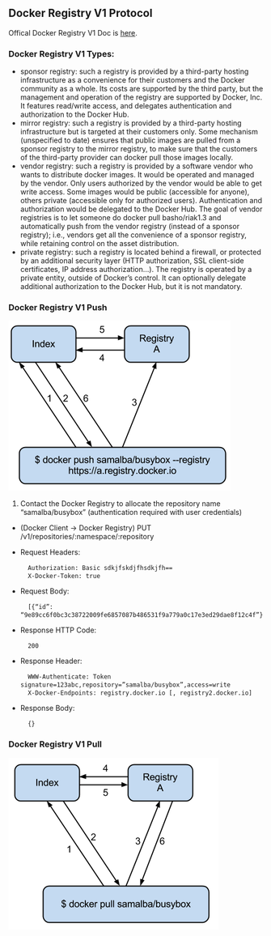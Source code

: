 ## Docker Registry V1 Protocol

Offical Docker Registry V1 Doc is [here](https://docs.docker.com/v1.7/docker/reference/api/hub_registry_spec).

### Docker Registry V1 Types: 

- sponsor registry: such a registry is provided by a third-party hosting infrastructure as a convenience for their customers and the Docker community as a whole. Its costs are supported by the third party, but the management and operation of the registry are supported by Docker, Inc. It features read/write access, and delegates authentication and authorization to the Docker Hub.
- mirror registry: such a registry is provided by a third-party hosting infrastructure but is targeted at their customers only. Some mechanism (unspecified to date) ensures that public images are pulled from a sponsor registry to the mirror registry, to make sure that the customers of the third-party provider can docker pull those images locally.
- vendor registry: such a registry is provided by a software vendor who wants to distribute docker images. It would be operated and managed by the vendor. Only users authorized by the vendor would be able to get write access. Some images would be public (accessible for anyone), others private (accessible only for authorized users). Authentication and authorization would be delegated to the Docker Hub. The goal of vendor registries is to let someone do docker pull basho/riak1.3 and automatically push from the vendor registry (instead of a sponsor registry); i.e., vendors get all the convenience of a sponsor registry, while retaining control on the asset distribution.
- private registry: such a registry is located behind a firewall, or protected by an additional security layer (HTTP authorization, SSL client-side certificates, IP address authorization…). The registry is operated by a private entity, outside of Docker’s control. It can optionally delegate additional authorization to the Docker Hub, but it is not mandatory.

### Docker Registry V1 Push 

![Docker Registry V1 Push](images/docker-v1-push-chart.png "Dockyard - Docker Registry V1 Push")

1. Contact the Docker Registry to allocate the repository name “samalba/busybox” (authentication required with user credentials)
  - (Docker Client -> Docker Registry) PUT /v1/repositories/:namespace/:repository
  - Request Headers:

    ```
      Authorization: Basic sdkjfskdjfhsdkjfh== 
      X-Docker-Token: true
    ```
  - Request Body:

    ```
      [{“id”: “9e89cc6f0bc3c38722009fe6857087b486531f9a779a0c17e3ed29dae8f12c4f”}]
    ```
  - Response HTTP Code:
    ```
      200
    ```
  - Response Header:
    ```
      WWW-Authenticate: Token signature=123abc,repository=”samalba/busybox”,access=write
      X-Docker-Endpoints: registry.docker.io [, registry2.docker.io]
    ```
  - Response Body:
    ```
   	  {}
    ```

### Docker Registry V1 Pull

![Docker Registry V1 Push](images/docker-v1-pull-chart.png "Dockyard - Docker Registry V1 Pull")